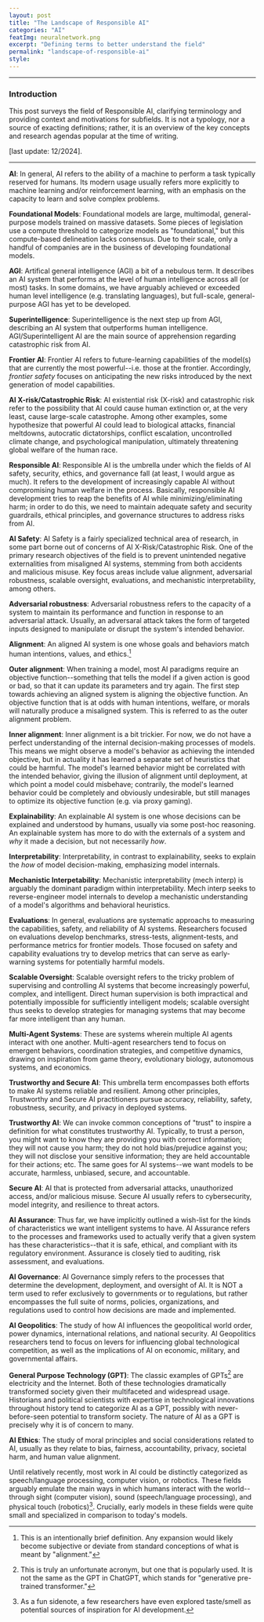 ```yaml
---
layout: post
title: "The Landscape of Responsible AI"
categories: "AI"
featImg: neuralnetwork.png
excerpt: "Defining terms to better understand the field"
permalink: "landscape-of-responsible-ai"
style: 
---
```


---
### Introduction
This post surveys the field of Responsible AI, clarifying terminology and providing context and motivations for subfields. 
It is not a typology, nor a source of exacting definitions; rather, it is an overview of the key concepts and research agendas
popular at the time of writing.

[last update: 12/2024]. 

---

**AI**: In general, AI refers to the ability of a machine to perform a task typically reserved for humans. Its modern usage usually refers more explicitly to machine learning and/or reinforcement learning, with an emphasis on the capacity to learn and solve complex problems. 

**Foundational Models**: Foundational models are large, multimodal, general-purpose models trained on massive datasets. Some pieces of legislation use a compute threshold to categorize models as "foundational," but this compute-based delineation lacks consensus. Due to their scale, only a handful of companies are in the business of developing foundational models. 

**AGI**: Artifical general intelligence (AGI) a bit of a nebulous term. It describes an AI system that performs at the level of human intelligence across all (or most) tasks. In some domains, we have arguably achieved or exceeded human level intelligence (e.g. translating languages), but full-scale, general-purpose AGI has yet to be developed. 

**Superintelligence**: Superintelligence is the next step up from AGI, describing an AI system that outperforms human intelligence. AGI/Superintelligent AI are the main source of apprehension regarding catastrophic risk from AI. 

**Frontier AI**: Frontier AI refers to future-learning capabilities of the model(s) that are currently the most powerful--i.e. those at the frontier. Accordingly, *frontier safety* focuses on anticipating the new risks introduced by the next generation of model capabilities.   

**AI X-risk/Catastrophic Risk**: AI existential risk (X-risk) and catastrophic risk refer to the possibility that AI could cause human extinction or, at the very least, cause large-scale catastrophe. Among other examples, some hypothesize that powerful AI could lead to biological attacks, financial meltdowns, autocratic dictatorships, conflict escalation, uncontrolled climate change, and psychological manipulation, ultimately threatening global welfare of the human race. 

**Responsible AI**: Responsible AI is the umbrella under which the fields of AI safety, security, ethics, and governance fall (at least, I would argue as much). It refers to the development of increasingly capable AI without compromising human welfare in the process. Basically, responsible AI development tries to reap the benefits of AI while minimizing/eliminating harm; in order to do this, we need to maintain adequate safety and security guardrails, ethical principles, and governance structures to address risks from AI. 

**AI Safety**: AI Safety is a fairly specialized technical area of research, in some part borne out of concerns of AI X-Risk/Catastrophic Risk. One of the primary research objectives of the field is to prevent unintended negative externalities from misaligned AI systems, stemming from both accidents and malicious misuse. Key focus areas include value alignment, adversarial robustness, scalable oversight, evaluations, and mechanistic interpretability, among others. 

**Adversarial robustness**: Adversarial robustness refers to the capacity of a system to maintain its performance and function in response to an adversarial attack. Usually, an adversaral attack takes the form of targeted inputs designed to manipulate or disrupt the system's intended behavior. 

**Alignment**: An aligned AI system is one whose goals and behaviors match human intentions, values, and ethics.[^c]

**Outer alignment**: When training a model, most AI paradigms require an objective function--something that tells the model if a given action is good or bad, so that it can update its parameters and try again. The first step towards achieving an aligned system is aligning the objective function. An objective function that is at odds with human intentions, welfare, or morals will naturally produce a misaligned system. This is referred to as the outer alignment problem. 

**Inner alignment**: Inner alignment is a bit trickier. For now, we do not have a perfect understanding of the internal decision-making processes of models. This means we might observe a model's behavior as achieving the intended objective, but in actuality it has learned a separate set of heuristics that could be harmful. The model's learned behavior might be correlated with the intended behavior, giving the illusion of alignment until deployment, at which point a model could misbehave; contrarily, the model's learned behavior could be completely and obviously undesirable, but still manages to optimize its objective function (e.g. via proxy gaming). 

**Explainability**: An explainable AI system is one whose decisions can be explained and understood by humans, usually via some post-hoc reasoning. An explainable system 
has more to do with the externals of a system and *why* it made a decision, but not necessarily *how*. 

**Interpretability**: Interpretability, in contrast to explainability, seeks to explain the *how* of model decision-making, emphasizing model internals. 

**Mechanistic Interpetability**: Mechanistic interpretability (mech interp) is 
arguably the dominant paradigm within interpretability. Mech interp seeks to reverse-engineer model internals to develop a mechanistic understanding of a model's algorithms and behavioral heuristics. 

**Evaluations**: In general, evaluations are systematic approachs to measuring the capabilities, safety, and reliability of AI systems. Researchers focused on evaluations develop benchmarks, stress-tests, alignment-tests, and performance metrics for frontier models. Those focused on safety and capability evaluations try to develop metrics that can serve as early-warning systems for potentially harmful models. 

**Scalable Oversight**: Scalable oversight refers to the tricky problem of supervising and controlling AI systems that become increasingly powerful, complex, and intelligent. Direct human supervision is both impractical and potentially impossible for sufficiently intelligent models; scalable oversight thus seeks to develop strategies for managing systems that may become far more intelligent than any human. 

**Multi-Agent Systems**: These are systems wherein multiple AI agents interact with one another. Multi-agent researchers tend to focus on emergent behaviors, coordination strategies, and competitive dynamics, drawing on inspiration from game theory, evolutionary biology, autonomous systems, and economics. 

**Trustworthy and Secure AI**: This umbrella term encompasses both efforts to make AI systems reliable and resilient. Among other principles, Trustworthy and Secure AI practitioners pursue accuracy, reliability, safety, robustness, security, and privacy in deployed systems. 

**Trustworthy AI**: We can invoke common conceptions of "trust" to inspire a definition for what constitutes trustworthy AI. Typically, to trust a person, you might want to know they are providing you with correct information; they will not cause you harm; they do not hold bias/prejudice against you; they will not disclose your sensitive information; they are held accountable for their actions; etc. The same goes for AI systems--we want models to be accurate, harmless, unbiased, secure, and accountable. 

**Secure AI**: AI that is protected from adversarial attacks, unauthorized access, and/or malicious misuse. Secure AI usually refers to cybersecurity, model integrity, and resilience to threat actors. 

**AI Assurance**: Thus far, we have implicitly outlined a wish-list for the kinds of characteristics we want intelligent systems to have. AI Assurance refers to the processes and frameworks used to actually verify that a given system has these characteristics--that it is safe, ethical, and compliant with its regulatory environment. Assurance is closely tied to auditing, risk assessment, and evaluations. 

**AI Governance**: AI Governance simply refers to the processes that determine the development, deployment, and oversight of AI. It is NOT a term used to refer exclusively to governments or to regulations, but rather encompasses the full suite of norms, policies, organizations, and regulations used to control how decisions are made and implemented. 

**AI Geopolitics**: The study of how AI influences the geopolitical world order, power dynamics, international relations, and national security. AI Geopolitics researchers tend to focus on levers for influencing global technological competition, as well as the implications of AI on economic, military, and governmental affairs.  

**General Purpose Technology (GPT)**: The classic examples of GPTs[^b] are electricity and the Internet. Both of these technologies dramatically transformed society given their multifaceted and widespread usage. Historians and political scientists with expertise in technological innovations throughout history tend to categorize AI as a GPT, possibly with never-before-seen potential to transform society. The nature of AI as a GPT is precisely why it is of concern to many. 

**AI Ethics**: The study of moral principles and social considerations related to AI, usually as they relate to bias, fairness, accountability, privacy, societal harm, and human value alignment. 

[^a]: As a fun sidenote, a few researchers have even explored taste/smell as potential sources of inspiration for AI development. 

[^b]: This is truly an unfortunate acronym, but one that is popularly used. It is not the same as the GPT in ChatGPT, which stands for "generative pre-trained transformer."

[^c]: This is an intentionally brief definition. Any expansion would likely become subjective or deviate from standard conceptions of what is meant by "alignment."

Until relatively recently, most work in AI could be distinctly categorized as speech/language processing, computer vision, or robotics. These fields arguably emulate the main ways in which humans interact with the world--through sight (computer vision), sound (speech/language processing), and physical touch (robotics)[^a]. Crucially, early models in these fields were quite small and specialized in comparison to today's models. 